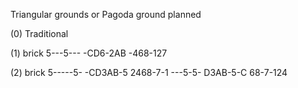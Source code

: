 Triangular grounds or Pagoda ground
planned

(0) Traditional

(1) brick
5---5---
-CD6-2AB
-468-127

(2) brick
5-----5-
-CD3AB-5
2468-7-1
---5-5-
D3AB-5-C
68-7-124